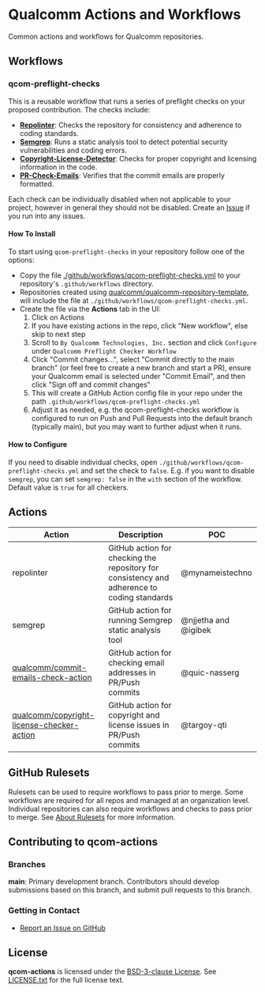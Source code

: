 # Qualcomm Actions and Workflows

Common actions and workflows for Qualcomm repositories.

## Workflows

### qcom-preflight-checks

This is a reusable workflow that runs a series of preflight checks on your proposed contribution. The checks include:

* **[Repolinter](https://github.com/todogroup/repolinter)**: Checks the repository for consistency and adherence to coding standards.
* **[Semgrep](https://github.com/semgrep/semgrep)**: Runs a static analysis tool to detect potential security vulnerabilities and coding errors.
* **[Copyright-License-Detector](https://github.com/qualcomm/copyright-license-checker-action)**: Checks for proper copyright and licensing information in the code.
* **[PR-Check-Emails](https://github.com/qualcomm/commit-emails-check-action)**: Verifies that the commit emails are properly formatted.

Each check can be individually disabled when not applicable to your project, however in general they should not be disabled. Create an [Issue](https://github.com/qualcomm/qcom-actions/issues) if you run into any issues.

#### How To Install

To start using `qcom-preflight-checks` in your repository follow one of the options:

* Copy the file [./github/workflows/qcom-preflight-checks.yml](./github/workflows/qcom-preflight-checks.yml) to your repository's `.github/workflows` directory.
* Repositories created using [qualcomm/qualcomm-repository-template](https://github.com/qualcomm/qualcomm-repository-template), will include the file at `./github/workflows/qcom-preflight-checks.yml`.
* Create the file via the **Actions** tab in the UI:
    1. Click on Actions
    1. If you have existing actions in the repo, click "New workflow", else skip to next step
    1. Scroll to `By Qualcomm Technologies, Inc.` section and click `Configure` under `Qualcomm Preflight Checker Workflow`
    1. Click "Commit changes...", select "Commit directly to the main branch" (or feel free to create a new branch and start a PR), ensure your Qualcomm email is selected under "Commit Email", and then click "Sign off and commit changes"
    1. This will create a GitHub Action config file in your repo under the path `.github/workflows/qcom-preflight-checks.yml`
    1. Adjust it as needed, e.g. the qcom-preflight-checks workflow is configured to run on Push and Pull Requests into the default branch (typically main), but you may want to further adjust when it runs.

#### How to Configure

If you need to disable individual checks, open `./github/workflows/qcom-preflight-checks.yml` and set the check to `false`. E.g. if you want to disable `semgrep`, you can set `semgrep: false` in the `with` section of the workflow. Default value is `true` for all checkers.

## Actions

| Action     | Description      | POC |
| ------------- | ------------- |------------- |
| repolinter| GitHub action for checking the repository for consistency and adherence to coding standards| @mynameistechno |
| semgrep | GitHub action for running Semgrep static analysis tool| @njjetha and @igibek |
| [qualcomm/commit-emails-check-action](https://github.com/qualcomm/commit-emails-check-action) | GitHub action for checking email addresses in PR/Push commits | @quic-nasserg |
| [qualcomm/copyright-license-checker-action](https://github.com/qualcomm/copyright-license-checker-action) | GitHub action for copyright and license issues in PR/Push commits | @targoy-qti |

## GitHub Rulesets

Rulesets can be used to require workflows to pass prior to merge. Some workflows are required for all repos and managed at an organization level. Individual repositories can also require workflows and checks to pass prior to merge. See [About Rulesets](https://docs.github.com/en/repositories/configuring-branches-and-merges-in-your-repository/managing-rulesets/about-rulesets) for more information.

## Contributing to qcom-actions

### Branches

**main**: Primary development branch. Contributors should develop submissions based on this branch, and submit pull requests to this branch.

### Getting in Contact

* [Report an Issue on GitHub](../../issues)

## License

**qcom-actions** is licensed under the [BSD-3-clause License](https://spdx.org/licenses/BSD-3-Clause.html). See [LICENSE.txt](LICENSE.txt) for the full license text.
